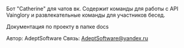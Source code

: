 Бот "Catherine" для чатов вк.
Содержит команды для работы с API Vainglory и развлекательные команды для участников бесед.

Документация по проекту в папке docs

Автор: AdeptSoftware
Связь: AdeptSoftware@yandex.ru